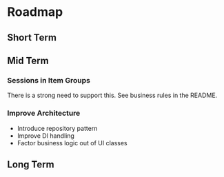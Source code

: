 # Roadmap


## Short Term

## Mid Term

### Sessions in Item Groups

There is a strong need to support this. See business rules in the README.

### Improve Architecture

- Introduce repository pattern
- Improve DI handling
- Factor business logic out of UI classes

## Long Term
